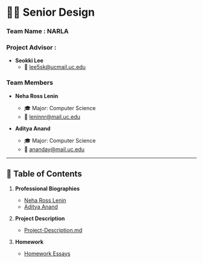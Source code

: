 # 👨‍🏫 Senior Design

### Team Name : **NARLA**  

### Project Advisor : 
- **Seokki Lee**
  - 📧 [lee5sk@ucmail.uc.edu](mailto:lee5sk@ucmail.uc.edu)

### Team Members  
- **Neha Ross Lenin**  
  - 🎓 Major: Computer Science  
  - 📧 [leninnr@mail.uc.edu](mailto:leninnr@mail.uc.edu)  

- **Aditya Anand**  
  - 🎓 Major: Computer Science  
  - 📧 [ananday@mail.uc.edu](mailto:ananday@mail.uc.edu)  

---

## 📑 Table of Contents  
1. **Professional Biographies**  
   - [Neha Ross Lenin](https://github.com/leninnr/CS5001---Senior-Design/blob/main/Professional%20Biography%20-%20Neha%20Ross%20Lenin.md)  
   - [Aditya Anand](https://github.com/leninnr/CS5001---Senior-Design/blob/main/Professional%20Biography%20-%20Aditya%20Anand.md)  

2. **Project Description**  
   - [Project-Description.md](https://github.com/leninnr/CS5001---Senior-Design/blob/main/Project-Description.md)  

3. **Homework**
   - [Homework Essays](https://github.com/leninnr/Senior-Design/tree/main/homework_essays)
